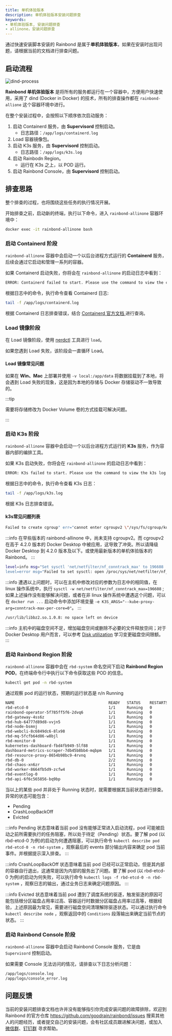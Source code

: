 ```yaml
---
title: 单机体验版本
description: 单机体验版本安装问题排查
keywords: 
- 单机体验版本, 安装问题排查
- allinone，安装问题排查
---
```


通过快速安装脚本安装的 Rainbond 是属于**单机体验版本**，如果在安装时出现问题，请根据当前的文档进行排查问题。

## 启动流程

![dind-process](https://static.goodrain.com/docs/5.12/troubleshooting/installation/dind-process.png)

**Rainbond 单机体验版本** 是将所有的服务都运行在一个容器中，方便用户快速使用，采用了 dind (Docker in Docker) 的技术，所有的排查操作都在 `rainbond-allione` 这个容器环境中进行。

在整个安装过程中，会按照以下顺序依次启动服务：

1. 启动 Containerd 服务，由 **Supervisord** 控制启动。
   * 日志路径：`/app/logs/containerd.log`
2. Load 容器镜像包。
3. 启动 K3s 服务，由 **Supervisord** 控制启动。
   * 日志路径：`/app/logs/k3s.log`
4. 启动 Rainbodn Region。
   * 运行在 K3s 之上，以 POD 运行。
5. 启动 Rainbond Console，由 **Supervisord** 控制启动。

## 排查思路

整个排查的过程，也将围绕这些任务的执行情况开展。

开始排查之前，启动新的终端，执行以下命令，进入 `rainbond-allinone` 容器环境中：

```bash
docker exec -it rainbond-allinone bash
```

### 启动 Containerd 阶段

`rainbond-allinone` 容器中会启动一个以后台进程方式运行的 **Containerd** 服务，后续会通过它启动和管理一系列的容器。

如果 Containerd 启动失败，你将会在 `rainbond-allinone` 的启动日志中看到：

```bash
ERROR: Containerd failed to start. Please use the command to view the containerd log 'docker exec rainbond-allinone /bin/cat /app/logs/containerd.log'
```

根据日志中的命令，执行命令查看 Containerd 日志:

```bash
tail -f /app/logs/containerd.log
```

根据 Containerd 日志排查错误，结合 [Containerd 官方文档 ](https://containerd.io/)进行查询。

### Load 镜像阶段

在 Load 镜像阶段，使用 [nerdctl](https://github.com/containerd/nerdctl) 工具进行 `load`。

如果您遇到 Load 失败，该阶段会一直循环 Load。

#### Load 镜像常见问题

如果在 **Win、Mac** 上部署并使用 `-v local:/app/data` 将数据挂载到了本地，将会遇到 Load 失败的现象，这是因为本地的存储与 Docker 存储驱动不一致导致的。

:::tip

需要将存储修改为 Docker Volume 卷的方式挂载可解决问题。

:::

### 启动 K3s 阶段

`rainbond-allinone` 容器中会启动一个以后台进程方式运行的 **K3s** 服务，作为容器内部的编排工具。

如果 K3s 启动失败，你将会在 `rainbond-allinone` 的启动日志中看到：

```bash
ERROR: K3s failed to start. Please use the command to view the k3s log 'docker exec rainbond-allinone /bin/cat /app/logs/k3s.log
```

根据日志中的命令，执行命令查看 K3s 日志：

```bash
tail -f /app/logs/k3s.log
```

根据 K3s 日志排查错误。

#### k3s常见问题列表

```bash
Failed to create cgroup" err="cannot enter cgroupv2 \"/sys/fs/cgroup/kubepods\" with domain controllers -- it is in an invalid state
```

:::info
在早些版本的 rainbond-allinone 中，尚未支持 cgroupv2。而 cgroupv2 在高于 4.2.0 版本的 Docker Desktop 中被应用，这导致了冲突。所以请降级 Docker Desktop 到 4.2.0 版本及以下。或使用最新版本的单机体验版本的 Rainbond。
:::

```bash
level=info msg="Set sysctl 'net/netfilter/nf_conntrack_max' to 196608
level=error msg="Failed to set sysctl: open /proc/sys/net/netfilter/nf_conntrack_max: permission denied
```

:::info
遭遇以上问题时，可以在主机中修改对应的参数为日志中的相同值，在 linux 操作系统中，执行 `sysctl -w net/netfilter/nf_conntrack_max=196608` ;
如果上述操作没有能够解决问题，或者在非 linux 操作系统中遭遇这个问题，可以在 `docker run ...` 启动命令中添加环境变量 `-e K3S_ARGS="--kube-proxy-arg=conntrack-max-per-core=0"`。
:::

```bash
/usr/lib/libbz2.so.1.0.8: no space left on device
```

:::info
主机中的磁盘空间不足，增加磁盘空间或删除不必要的文件释放空间；对于 Docker Desktop 用户而言，可以参考 [Disk utilization](https://docs.docker.com/desktop/mac/space/) 学习变更磁盘空间限额。
:::

### 启动 Rainbond Region 阶段

`rainbond-allinone` 容器中会在 `rbd-system` 命名空间下启动 **Rainbond Region POD**。在终端命令行中执行以下命令获取这些 POD 的信息。

```bash
kubectl get pod -n rbd-system
```

通过观察 pod 的运行状态，预期的运行状态是 n/n Running

```bash
NAME                                         READY   STATUS    RESTARTS   AGE
rbd-etcd-0                                   1/1     Running   0          2d22h
rainbond-operator-5f785ff5f6-2dvq6           1/1     Running   0          2d22h
rbd-gateway-4ss6z                            1/1     Running   0          2d22h
rbd-hub-64777d89d8-vvjn5                     1/1     Running   0          2d22h
rbd-node-bsmnj                               1/1     Running   0          2d22h
rbd-webcli-8c6849dc6-8lx98                   1/1     Running   0          2d22h
rbd-mq-5fcfb64d86-w8bjl                      1/1     Running   0          2d22h
rbd-monitor-0                                1/1     Running   0          2d22h
kubernetes-dashboard-fbd4fb949-5lf88         1/1     Running   0          2d22h
dashboard-metrics-scraper-7db45b8bb4-mqbpm   1/1     Running   0          2d22h
rbd-resource-proxy-8654b98bc9-4rvnq          1/1     Running   0          2d22h
rbd-db-0                                     2/2     Running   0          2d22h
rbd-chaos-xn6zr                              1/1     Running   0          2d22h
rbd-worker-8664fb5d9-zcfw4                   1/1     Running   0          2d22h
rbd-eventlog-0                               1/1     Running   0          2d22h
rbd-api-6f6c565856-bq9bp                     1/1     Running   0          2d22h
```

当以上的某些 pod 并非处于 Running 状态时，就需要根据其当前状态进行排查。异常的状态可能包含：

* Pending 
* CrashLoopBackOff 
* Evicted

:::info
Pending 状态意味着当前 pod 没有能够正常进入启动流程，pod 可能被启动之前所需要执行的任务阻塞，所以处于待定（Pending）状态。要了解 pod (以 rbd-etcd-0 为例)的启动为何遭遇阻塞，可以执行命令 `kubectl describe pod rbd-etcd-0 -n rbd-system` ，观察最后的 events 部分输出内容来确定 pod 当前事件。并根据提示深入排查。
:::

:::info
CrashLoopBackOff 状态意味着当前 pod 已经可以正常启动，但是其内部的容器自行退出，这通常是因为内部的服务出了问题。要了解 pod (以 rbd-etcd-0 为例)的启动为何失败，可以执行命令 `kubectl logs -f rbd-etcd-0 -n rbd-system` ，观察日志的输出，通过业务日志来确定问题原因。
:::

:::info
Evicted 状态意味着当前 pod 遭到了调度系统的驱逐，触发驱逐的原因可能包括根分区磁盘占用率过高、容器运行时数据分区磁盘占用率过高等，根据经验，上述原因最为常见，需要进行磁盘空间清理解除驱逐状态。可以通过执行命令 `kubectl describe node` ，观察返回中的 `Conditions` 段落输出来确定当前节点的状态。
:::

### 启动 Rainbond Console 阶段

`rainbond-allinone` 容器中会启动 Rainbond Console 服务，它是由 `Supervisord` 控制启动。

如果需要 Console 无法访问的情况，请排查以下日志分析问题：

```bash
/app/logs/console.log
/app/logs/console_error.log
```

## 问题反馈

当前的安装问题排查文档也许并没有能够指引你完成安装问题的故障排除，欢迎到 Rainbond 的官方仓库 https://github.com/goodrain/rainbond/issues 搜索其他人的问题经历，或者提交自己的安装问题，会有社区成员跟进解决问题，或加入 [微信群](/community/support#微信群)、[钉钉群](/community/support#钉钉群) 寻求帮助。
